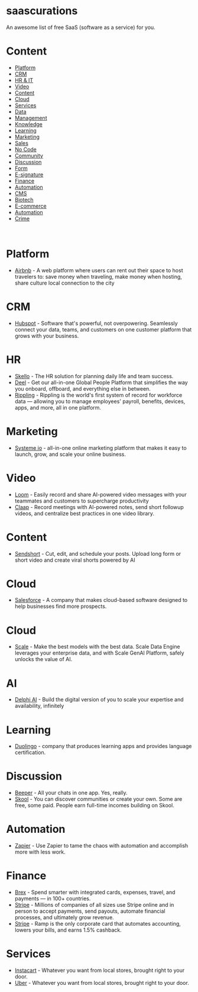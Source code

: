 # saascurations
An awesome list of free SaaS (software as a service) for you.

<h1>Content</h1> 
  <ul>
      <li><a href="">Platform</a></li>
      <li><a href="">CRM</a></li>
      <li><a href="">HR & IT </a></li>
      <li><a href="">Video</a></li>
      <li><a href="">Content</a></li>
      <li><a href="">Cloud</a></li>
      <li><a href="">Services</a></li>
      <li><a href="">Data</a></li>
      <li><a href="">Management</a></li>
      <li><a href="">Knowledge</a></li>
      <li><a href="">Learning</a></li>
      <li><a href="">Marketing</a></li>
      <li><a href="">Sales</a></li>
      <li><a href="">No Code</a></li>
      <li><a href="">Community</a></li>
      <li><a href="">Discussion</a></li>
      <li><a href="">Form</a></li>
      <li><a href=""> E-signature</a></li>
      <li><a href="">Finance</a></li>
      <li><a href="">Automation</a></li>
      <li><a href="">CMS </a></li>
      <li><a href="">Biotech</a></li>
      <li><a href="">E-commerce</a></li>
      <li><a href="">Automation</a></li>
      <li><a href="">Crime</a></li>
    </ul>
    <br />


<h1>Platform</h1>
<ul>
  <li><a href="https://www.airbnb.com/">Airbnb</a> - A web platform where users can rent out their space to host travelers to: save money when traveling, make money when hosting, share culture local connection to the city</li>
</ul>

<h1>CRM</h1>
<ul>
  <li><a href="https://www.hubspot.com/">Hubspot</a> - Software that's powerful, not overpowering. Seamlessly connect your data, teams, and customers on one customer platform that grows with your business.</li>
</ul>

<h1>HR</h1>
<ul>
  <li><a href="https://www.skello.io/">Skello</a> - The HR solution for planning daily life and team success.</li>
    <li><a href="https://www.deel.com/fr/">Deel</a> - Get our all-in-one Global People Platform that simplifies the way you onboard, offboard, and everything else in between.</li>
    <li><a href="https://www.rippling.com/">Rippling</a> - Rippling is the world's first system of record for workforce data — allowing you to manage employees' payroll, benefits, devices, apps, and more, all in one platform.</li>
  
</ul>

<h1>Marketing</h1>
<ul>
  <li><a href="https://systeme.io/">Systeme io</a> - all-in-one online marketing platform that makes it easy to launch, grow, and scale your online business.</li>

</ul>

<h1>Video</h1>
<ul>
  <li><a href="https://www.loom.com/">Loom</a> - Easily record and share AI-powered video messages with your teammates and customers to supercharge productivity</li>
    <li><a href="https://www.claap.io/">Claap</a> - Record meetings with AI-powered notes, send short followup videos, and centralize best practices in one video library.</li>

</ul>

<h1>Content</h1>
<ul>
  <li><a href="https://www.sendshort.ai/">Sendshort</a> - Cut, edit, and schedule your posts. Upload long form or short video and create viral shorts powered by AI</li>
</ul>

<h1>Cloud</h1>
<ul>
  <li><a href="https://www.salesforce.com/fr/">Salesforce</a> - A company that makes cloud-based software designed to help businesses find more prospects.</li>
</ul>

<h1>Cloud</h1>
<ul>
  <li><a href="https://scale.com/">Scale</a> - Make the best models with the best data. Scale Data Engine leverages your enterprise data, and with Scale GenAI Platform, safely unlocks the value of AI.</li>
</ul>



<h1>AI</h1>
<ul>
  <li><a href="https://www.delphi.ai/">Delphi AI</a> - Build the digital version of you to scale
your expertise and availability, infinitely</li>
</ul>

<h1>Learning</h1>
<ul>
    <li><a href="https://www.duolingo.com/">Duolingo</a> - company that produces learning apps and provides language certification. </li>
</ul>

<h1>Discussion</h1>
<ul>
    <li><a href="https://www.beeper.com/">Beeper</a> - All your chats in one app. Yes, really. </li>
    <li><a href="https://www.skool.com/">Skool</a> - You can discover communities or create your own. Some are free, some paid. People earn full-time incomes building on Skool. </li>

  
</ul>


<h1>Automation</h1>
<ul>
    <li><a href="https://zapier.com/">Zapier</a> - Use Zapier to tame the chaos with automation and accomplish more with less work. </li>
</ul>

  <h1>Finance</h1>
<ul>
    <li><a href="https://www.brex.com/">Brex</a> - Spend smarter with integrated cards, expenses, travel, and payments — in 100+ countries. </li>
      <li><a href="https://stripe.com/fr">Stripe</a> - Millions of companies of all sizes use Stripe online and in person to accept payments, send payouts, automate financial processes, and ultimately grow revenue. </li>
      <li><a href="https://ramp.com/">Stripe</a> - Ramp is the only corporate card that automates accounting, lowers your bills, and earns 1.5% cashback.
 </li>

</ul>

 <h1>Services</h1>
<ul>
    <li><a href="https://www.instacart.com/">Instacart</a> - Whatever you want from local stores, brought right to your door. </li>
      <li><a href="https://uber.com/">Uber</a> - Whatever you want from local stores, brought right to your door. </li>

</ul>



